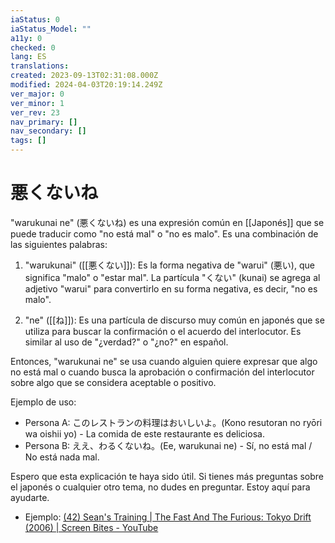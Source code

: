 ```yaml
---
iaStatus: 0
iaStatus_Model: ""
a11y: 0
checked: 0
lang: ES
translations: 
created: 2023-09-13T02:31:08.000Z
modified: 2024-04-03T20:19:14.249Z
ver_major: 0
ver_minor: 1
ver_rev: 23
nav_primary: []
nav_secondary: []
tags: []
---
```

# 悪くないね


"warukunai ne" (悪くないね) es una expresión común en [[Japonés]] que se puede traducir como "no está mal" o "no es malo". Es una combinación de las siguientes palabras:

1. "warukunai" ([[悪くない]]): Es la forma negativa de "warui" (悪い), que significa "malo" o "estar mal". La partícula "くない" (kunai) se agrega al adjetivo "warui" para convertirlo en su forma negativa, es decir, "no es malo".
    
2. "ne" ([[ね]]): Es una partícula de discurso muy común en japonés que se utiliza para buscar la confirmación o el acuerdo del interlocutor. Es similar al uso de "¿verdad?" o "¿no?" en español.
    

Entonces, "warukunai ne" se usa cuando alguien quiere expresar que algo no está mal o cuando busca la aprobación o confirmación del interlocutor sobre algo que se considera aceptable o positivo.

Ejemplo de uso:

- Persona A: このレストランの料理はおいしいよ。(Kono resutoran no ryōri wa oishii yo) - La comida de este restaurante es deliciosa.
- Persona B: ええ、わるくないね。(Ee, warukunai ne) - Sí, no está mal / No está nada mal.

Espero que esta explicación te haya sido útil. Si tienes más preguntas sobre el japonés o cualquier otro tema, no dudes en preguntar. Estoy aquí para ayudarte.

* Ejemplo: [(42) Sean's Training | The Fast And The Furious: Tokyo Drift (2006) | Screen Bites - YouTube](https://www.youtube.com/watch?v=aFFWvthqV20&t=163s&ab_channel=ScreenBites)